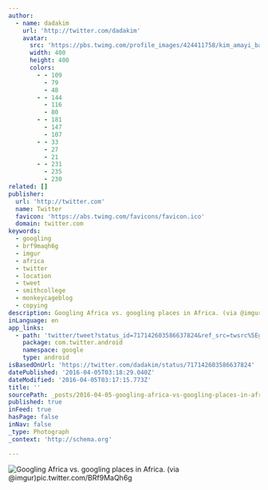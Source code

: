 ```yaml
---
author:
  - name: dadakim
    url: 'http://twitter.com/dadakim'
    avatar:
      src: 'https://pbs.twimg.com/profile_images/424411758/kim_amayi_bao_400x400.jpg'
      width: 400
      height: 400
      colors:
        - - 109
          - 79
          - 48
        - - 144
          - 116
          - 80
        - - 181
          - 147
          - 107
        - - 33
          - 27
          - 21
        - - 231
          - 235
          - 230
related: []
publisher:
  url: 'http://twitter.com'
  name: Twitter
  favicon: 'https://abs.twimg.com/favicons/favicon.ico'
  domain: twitter.com
keywords:
  - googling
  - brf9maqh6g
  - imgur
  - africa
  - twitter
  - location
  - tweet
  - smithcollege
  - monkeycageblog
  - copying
description: Googling Africa vs. googling places in Africa. (via @imgur)pic.twitter.com/BRf9MaQh6g
inLanguage: en
app_links:
  - path: 'twitter/tweet?status_id=717142603586637824&ref_src=twsrc%5Egoogle%7Ctwcamp%5Eandroidseo%7Ctwgr%5Estatus%7Ctwterm%5E717142603586637824'
    package: com.twitter.android
    namespace: google
    type: android
isBasedOnUrl: 'https://twitter.com/dadakim/status/717142603586637824'
datePublished: '2016-04-05T03:18:29.040Z'
dateModified: '2016-04-05T03:17:15.773Z'
title: ''
sourcePath: _posts/2016-04-05-googling-africa-vs-googling-places-in-africa-via-imgurp.md
published: true
inFeed: true
hasPage: false
inNav: false
_type: Photograph
_context: 'http://schema.org'

---
```

![Googling Africa vs. googling places in Africa. (via @imgur)pic.twitter.com/BRf9MaQh6g](https://pbs.twimg.com/media/CfPNZbxW4AE7_Fk.jpg:large)